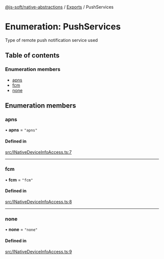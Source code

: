 [@js-soft/native-abstractions](../README.md) / [Exports](../modules.md) / PushServices

# Enumeration: PushServices

Type of remote push notification service used

## Table of contents

### Enumeration members

-   [apns](PushServices.md#apns)
-   [fcm](PushServices.md#fcm)
-   [none](PushServices.md#none)

## Enumeration members

### apns

• **apns** = `"apns"`

#### Defined in

[src/INativeDeviceInfoAccess.ts:7](https://github.com/js-soft/ts-native-access/blob/2235f5c/packages/abstractions/src/INativeDeviceInfoAccess.ts#L7)

---

### fcm

• **fcm** = `"fcm"`

#### Defined in

[src/INativeDeviceInfoAccess.ts:8](https://github.com/js-soft/ts-native-access/blob/2235f5c/packages/abstractions/src/INativeDeviceInfoAccess.ts#L8)

---

### none

• **none** = `"none"`

#### Defined in

[src/INativeDeviceInfoAccess.ts:9](https://github.com/js-soft/ts-native-access/blob/2235f5c/packages/abstractions/src/INativeDeviceInfoAccess.ts#L9)
